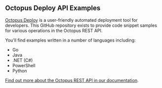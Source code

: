 ## Octopus Deploy API Examples

[Octopus Deploy](https://octopus.com/) is a user-friendly automated deployment tool for developers. This GitHub repository exists to provide code snippet samples for various operations in the Octopus REST API. 

You'll find examples written in a number of languages including:

- Go
- Java
- .NET (C#)
- PowerShell
- Python

[Find out more about the Octopus REST API in our documentation](https://octopus.com/docs/octopus-rest-api).
